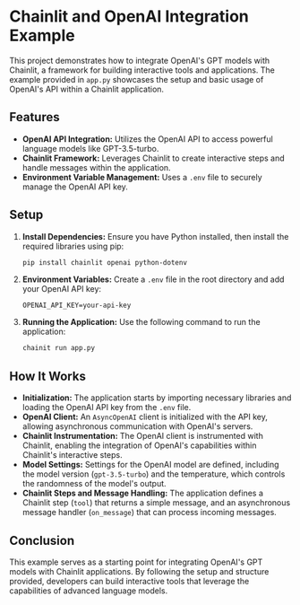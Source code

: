 # Chainlit and OpenAI Integration Example

This project demonstrates how to integrate OpenAI's GPT models with Chainlit, a framework for building interactive tools and applications. The example provided in `app.py` showcases the setup and basic usage of OpenAI's API within a Chainlit application.

## Features

- **OpenAI API Integration:** Utilizes the OpenAI API to access powerful language models like GPT-3.5-turbo.
- **Chainlit Framework:** Leverages Chainlit to create interactive steps and handle messages within the application.
- **Environment Variable Management:** Uses a `.env` file to securely manage the OpenAI API key.

## Setup

1. **Install Dependencies:** Ensure you have Python installed, then install the required libraries using pip:
   ```bash
   pip install chainlit openai python-dotenv
   ```

2. **Environment Variables:** Create a `.env` file in the root directory and add your OpenAI API key:
   ```plaintext
   OPENAI_API_KEY=your-api-key
   ```

3. **Running the Application:** Use the following command to run the application:
   ```bash
   chainit run app.py
   ```

## How It Works

- **Initialization:** The application starts by importing necessary libraries and loading the OpenAI API key from the `.env` file.
- **OpenAI Client:** An `AsyncOpenAI` client is initialized with the API key, allowing asynchronous communication with OpenAI's servers.
- **Chainlit Instrumentation:** The OpenAI client is instrumented with Chainlit, enabling the integration of OpenAI's capabilities within Chainlit's interactive steps.
- **Model Settings:** Settings for the OpenAI model are defined, including the model version (`gpt-3.5-turbo`) and the temperature, which controls the randomness of the model's output.
- **Chainlit Steps and Message Handling:** The application defines a Chainlit step (`tool`) that returns a simple message, and an asynchronous message handler (`on_message`) that can process incoming messages.

## Conclusion

This example serves as a starting point for integrating OpenAI's GPT models with Chainlit applications. By following the setup and structure provided, developers can build interactive tools that leverage the capabilities of advanced language models.
